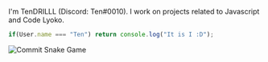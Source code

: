 I'm TenDRILLL (Discord: Ten#0010).
I work on projects related to Javascript and Code Lyoko.

```js
if(User.name === "Ten") return console.log("It is I :D");
```

![Commit Snake Game](https://raw.githubusercontent.com/TenDRILLL/TenDRILLL/output/github-contribution-grid-snake.svg)

